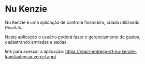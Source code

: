 # Nu Kenzie
Nu Kenzie e uma aplicação de controle financeiro, criada utilizando ReactJs. 

Nesta aplicação o usuário poderá fazer o gerenciamento de gastos, cadastrando entradas e saídas.

link para acessar a aplicação: https://react-entrega-s1-nu-kenzie-kamilaalencar.vercel.app/
